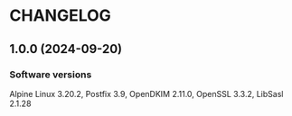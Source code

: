 # CHANGELOG

## 1.0.0 (2024-09-20)

### Software versions

Alpine Linux 3.20.2, Postfix 3.9, OpenDKIM 2.11.0, OpenSSL 3.3.2, LibSasl 2.1.28
